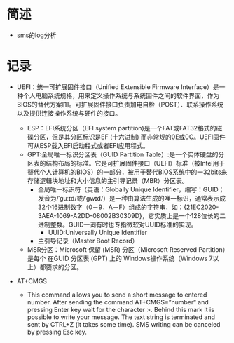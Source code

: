 # 简述

- sms的log分析

# 记录

- UEFI：统一可扩展固件接口（Unified Extensible Firmware Interface）是一种个人电脑系统规格，用来定义操作系统与系统固件之间的软件界面，作为BIOS的替代方案[1]。可扩展固件接口负责加电自检（POST）、联系操作系统以及提供连接操作系统与硬件的接口。
  - ESP：EFI系统分区（EFI system partition)是一个FAT或FAT32格式的磁碟分区，但是其分区标识是EF (十六进制) 而非常规的0E或0C。UEFI固件可从ESP载入EFI启动程式或者EFI应用程式。
  - GPT:全局唯一标识分区表（GUID Partition Table）:是一个实体硬盘的分区表的结构布局的标准。它是可扩展固件接口（UEFI）标准（被Intel用于替代个人计算机的BIOS）的一部分，被用于替代BIOS系统中的一32bits来存储逻辑块地址和大小信息的主引导记录（MBR）分区表。
    - 全局唯一标识符（英语：Globally Unique Identifier，缩写：GUID；发音为/ˈɡuːɪd/或/ˈɡwɪd/）是一种由算法生成的唯一标识，通常表示成32个16进制数字（0－9，A－F）组成的字符串，如：{21EC2020-3AEA-1069-A2DD-08002B30309D}，它实质上是一个128位长的二进制整数。GUID一词有时也专指微软对UUID标准的实现。
      - UUID:Universally Unique Identifier
    - 主引导记录（Master Boot Record）
  - MSR分区：Microsoft 保留 (MSR) 分区（Microsoft Reserved Partition）是每个 在GUID 分区表 (GPT) 上的 Windows操作系统（Windows 7以上）都要求的分区。

- AT+CMGS
  - This command allows you to send a short message to entered number. After sending the command AT+CMGS=”number“ and pressing  Enter key wait for the character >. Behind this  mark  it  is  possible  to  write  your  message.  The  text  string  is  terminated  and  sent  by CTRL+Z (it takes some time). SMS writing can be canceled by pressing Esc key.